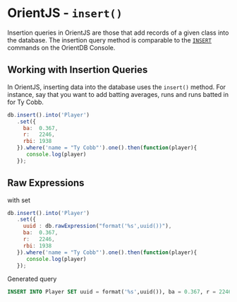 
# OrientJS - `insert()`

Insertion queries in OrientJS are those that add records of a given class into the database.  The insertion query method is comparable to the [`INSERT`](../sql/SQL-Insert.md) commands on the OrientDB Console.

## Working with Insertion Queries

In OrientJS, inserting data into the database uses the `insert()` method.  For instance, say that you want to add batting averages, runs and runs batted in for Ty Cobb.


```js
db.insert().into('Player')
   .set({
     ba:  0.367,
     r:   2246,
     rbi: 1938
   }).where('name = "Ty Cobb"').one().then(function(player){
      console.log(player)
   });
```


## Raw Expressions

with set
```js
db.insert().into('Player')
   .set({
     uuid : db.rawExpression("format('%s',uuid())"),
     ba:  0.367,
     r:   2246,
     rbi: 1938
   }).where('name = "Ty Cobb"').one().then(function(player){
      console.log(player)
   });
```

Generated query

```sql
INSERT INTO Player SET uuid = format('%s',uuid()), ba = 0.367, r = 2246, rbi = 1938
```
